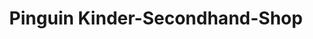 ---
title: "Pinguin Kinder-Secondhand-Shop"
url: /wachtberg/pinguin-kinder-secondhand-shop/
shop: Gebrauchtwaren
---